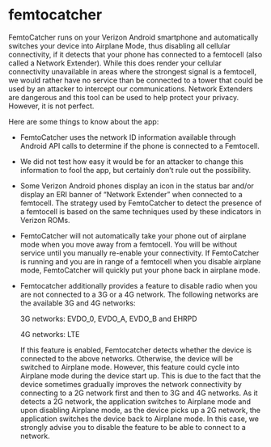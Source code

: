 femtocatcher
===========

FemtoCatcher runs on your Verizon Android smartphone and automatically switches your device into Airplane Mode, thus disabling all cellular connectivity, if it detects that your phone has connected to a femtocell (also called a Network Extender).  While this does render your cellular connectivity unavailable in areas where the strongest signal is a femtocell, we would rather have no service than be connected to a tower that could be used by an attacker to intercept our communications.  Network Extenders are dangerous and this tool can be used to help protect your privacy.  However, it is not perfect.

Here are some things to know about the app:
*	FemtoCatcher uses the network ID information available through Android API calls to determine if the phone is connected to a Femtocell.
*	We did not test how easy it would be for an attacker to change this information to fool the app, but certainly don’t rule out the possibility.
*	Some Verizon Android phones display an icon in the status bar and/or display an ERI banner of “Network Extender” when connected to a femtocell.  The strategy used by FemtoCatcher to detect the presence of a femtocell is based on the same techniques used by these indicators in Verizon ROMs.
*	FemtoCatcher will not automatically take your phone out of airplane mode when you move away from a femtocell.  You will be without service until you manually re-enable your connectivity.  If FemtoCatcher is running and you are in range of a femtocell when you disable airplane mode, FemtoCatcher will quickly put your phone back in airplane mode.
* Femtocatcher additionally provides a feature to disable radio when you are not connected to a 3G or a 4G network. The following networks are the available 3G and 4G networks:
  
  3G networks: EVDO_0, EVDO_A, EVDO_B and EHRPD

  4G networks: LTE

  If this feature is enabled, Femtocatcher detects whether the device is connected to the above networks. Otherwise, the device will be switched to Airplane mode. However, this feature could cycle into Airplane mode during the device start up. This is due to the fact that the device sometimes gradually improves the network connectivity by connecting to a 2G network first and then to 3G and 4G networks. As it detects a 2G network, the application switches to Airplane mode and upon disabling Airplane mode, as the device picks up a 2G network, the application switches the device back to Airplane mode. In this case, we strongly advise you to disable the feature to be able to connect to a network.
